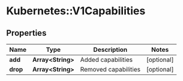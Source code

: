 # Kubernetes::V1Capabilities

## Properties
Name | Type | Description | Notes
------------ | ------------- | ------------- | -------------
**add** | **Array&lt;String&gt;** | Added capabilities | [optional] 
**drop** | **Array&lt;String&gt;** | Removed capabilities | [optional] 


